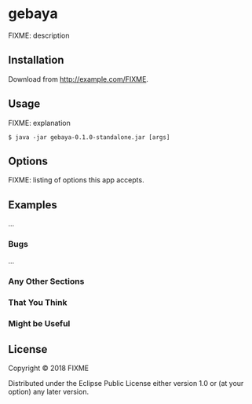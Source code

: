 # gebaya

FIXME: description

## Installation

Download from http://example.com/FIXME.

## Usage

FIXME: explanation

    $ java -jar gebaya-0.1.0-standalone.jar [args]

## Options

FIXME: listing of options this app accepts.

## Examples

...

### Bugs

...

### Any Other Sections
### That You Think
### Might be Useful

## License

Copyright © 2018 FIXME

Distributed under the Eclipse Public License either version 1.0 or (at
your option) any later version.

